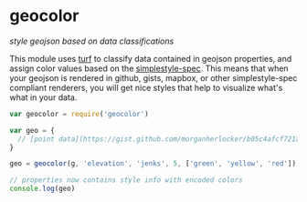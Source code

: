 geocolor
========

*style geojson based on data classifications*


This module uses [turf](https://github.com/morganherlocker/turf) to classify data contained in geojson properties, and assign color values based on the [simplestyle-spec](https://github.com/mapbox/simplestyle-spec/blob/master/1.1.0/README.md). This means that when your geojson is rendered in github, gists, mapbox, or other simplestyle-spec compliant renderers, you will get nice styles that help to visualize what's what in your data.

```js
var geocolor = require('geocolor')

var geo = {
  // [point data](https://gist.github.com/morganherlocker/b05c4afcf721adcb3df2)
}

geo = geocolor(g, 'elevation', 'jenks', 5, ['green', 'yellow', 'red'])

// properties now contains style info with encoded colors
console.log(geo) 
```
